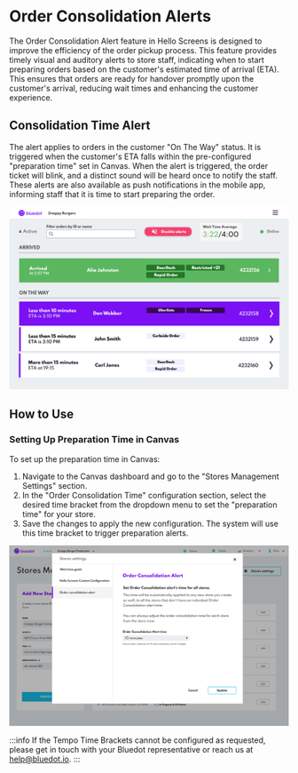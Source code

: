 Order Consolidation Alerts
========================

The Order Consolidation Alert feature in Hello Screens is designed to improve the efficiency of the order pickup process. This feature provides timely visual and auditory alerts to store staff, indicating when to start preparing orders based on the customer's estimated time of arrival (ETA). This ensures that orders are ready for handover promptly upon the customer's arrival, reducing wait times and enhancing the customer experience.

Consolidation Time Alert
----------------------
The alert applies to orders in the customer "On The Way" status. It is triggered when the customer's ETA falls within the pre-configured "preparation time" set in Canvas. When the alert is triggered, the order ticket will blink, and a distinct sound will be heard once to notify the staff. These alerts are also available as push notifications in the mobile app, informing staff that it is time to start preparing the order.

![](../assets/Hello%20Screens%20-%20consolidation%20alert%20time.png)

How to Use
----------

### Setting Up Preparation Time in Canvas

To set up the preparation time in Canvas:

1. Navigate to the Canvas dashboard and go to the "Stores Management Settings" section.
2. In the "Order Consolidation Time" configuration section, select the desired time bracket from the dropdown menu to set the "preparation time" for your store.
3. Save the changes to apply the new configuration. The system will use this time bracket to trigger preparation alerts.

![](../assets/Canvas%20-%20Settings%20Consolidation%20Alert.png)

:::info
If the Tempo Time Brackets cannot be configured as requested, please get in touch with your Bluedot representative or reach us at [help@bluedot.io](mailto:help@bluedot.io).
:::
